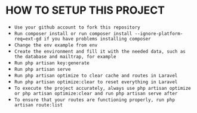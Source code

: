 # HOW TO SETUP THIS PROJECT

-   `Use your github account to fork this repository`
-   `Run composer install or run composer install --ignore-platform-req=ext-gd if you have problems installing composer`
-   `Change the env example from env`
-   `Create the environment and fill it with the needed data, such as the database and mailtrap, for example`
-   `Run php artisan key:generate`
-   `Run php artisan serve`
-   `Run php artisan optimize to clear cache and routes in Laravel`
-   `Run php artisan optimize:clear to reset everything in Laravel`
-   `To execute the project accurately, always use php artisan optimize or php artisan optimize:clear and run php artisan serve after`
-   `To ensure that your routes are functioning properly, run php artisan route:list`
